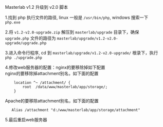 Masterlab  v1.2 升级到 v2.0 脚本  

1.找到 php 执行文件的路径, linux 一般是 `/usr/bin/php`, windows 搜索一下 `php.exe`   

2.将 `v1.2-v2.0-upgrade.zip` 解压到 `masterlab/upgrade` 目录下，确保 `upgrade.php` 文件的路径为 `masterlab/upgrade/v1.2-v2.0-upgrade/upgrade.php`    

3.进入命令行程序, cd 到 `masterlab/upgrade/v1.2-v2.0-upgrade/` 根录下，执行 `php ./upgrade.php`  

4.修改web服务器的配置：nginx的要移除掉如下配置    
nginx的要移除掉attachment别名，如下面的配置   
```text
	location ^~ /attachment/ {
		root  /data/www/masterlab/app/storage/;
	}
```

Apache的要移除attachment别名，如下面的配置  
```text
   Alias /attachment "d:/www/masterlab/app/storage/attachment"   
```
  
5.最后重启web服务器  




